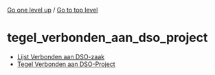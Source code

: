 <!-- generated by markdown-notes-tree -->

<!-- upward navigation links generated by markdown-notes-tree start here -->

[Go one level up](../SUMMARY.md) / [Go to top level](../../../../SUMMARY.md)

<!-- upward navigation links generated by markdown-notes-tree end here -->

# tegel_verbonden_aan_dso_project

<!-- optional markdown-notes-tree directory description starts here -->

<!-- optional markdown-notes-tree directory description ends here -->

- [Lijst Verbonden aan DSO-zaak](lijst_verbonden_aan_dsozaak.md)
- [Tegel Verbonden aan DSO-Project](README.md)

